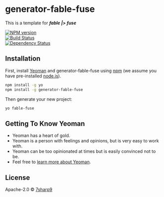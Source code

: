 # generator-fable-fuse

This is a template for ***fable |&gt; fuse***

[![NPM version][npm-image]][npm-url]  
[![Build Status][travis-image]][travis-url]  
[![Dependency Status][daviddm-image]][daviddm-url]  

## Installation

First, install [Yeoman](http://yeoman.io) and generator-fable-fuse using [npm](https://www.npmjs.com/) (we assume you have pre-installed [node.js](https://nodejs.org/)).

```bash
npm install -g yo
npm install -g generator-fable-fuse
```

Then generate your new project:

```bash
yo fable-fuse
```

## Getting To Know Yeoman

 * Yeoman has a heart of gold.
 * Yeoman is a person with feelings and opinions, but is very easy to work with.
 * Yeoman can be too opinionated at times but is easily convinced not to be.
 * Feel free to [learn more about Yeoman](http://yeoman.io/).

## License

Apache-2.0 © [7sharp9](http://7sharpnine.com)


[npm-image]: https://badge.fury.io/js/generator-fable-fuse.svg
[npm-url]: https://npmjs.org/package/generator-fable-fuse
[travis-image]: https://travis-ci.org/7sharp9/generator-fable-fuse.svg?branch=master
[travis-url]: https://travis-ci.org/7sharp9/generator-fable-fuse
[daviddm-image]: https://david-dm.org/7sharp9/generator-fable-fuse.svg?theme=shields.io
[daviddm-url]: https://david-dm.org/7sharp9/generator-fable-fuse
